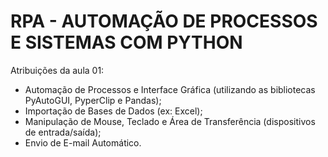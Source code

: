 # RPA - AUTOMAÇÃO DE PROCESSOS E SISTEMAS COM PYTHON

Atribuições da aula 01:
- Automação de Processos e Interface Gráfica (utilizando as bibliotecas PyAutoGUI, PyperClip e Pandas);
- Importação de Bases de Dados (ex: Excel);
- Manipulação de Mouse, Teclado e Área de Transferência (dispositivos de entrada/saída);
- Envio de E-mail Automático.
